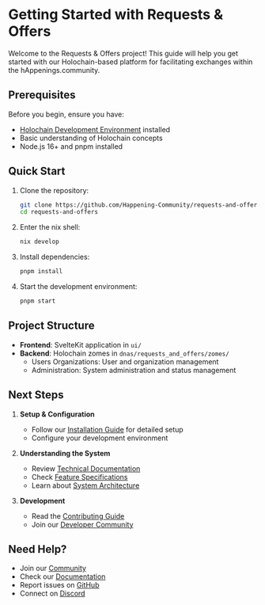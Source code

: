 # Getting Started with Requests & Offers

Welcome to the Requests & Offers project! This guide will help you get started with our Holochain-based platform for facilitating exchanges within the hAppenings.community.

## Prerequisites

Before you begin, ensure you have:
- [Holochain Development Environment](https://developer.holochain.org/docs/install/) installed
- Basic understanding of Holochain concepts
- Node.js 16+ and pnpm installed

## Quick Start

1. Clone the repository:
   ```bash
   git clone https://github.com/Happening-Community/requests-and-offers.git
   cd requests-and-offers
   ```

2. Enter the nix shell:
   ```bash
   nix develop
   ```

3. Install dependencies:
   ```bash
   pnpm install
   ```

4. Start the development environment:
   ```bash
   pnpm start
   ```

## Project Structure

- **Frontend**: SvelteKit application in `ui/`
- **Backend**: Holochain zomes in `dnas/requests_and_offers/zomes/`
  - Users Organizations: User and organization management
  - Administration: System administration and status management

## Next Steps

1. **Setup & Configuration**
   - Follow our [Installation Guide](./installation.md) for detailed setup
   - Configure your development environment

2. **Understanding the System**
   - Review [Technical Documentation](../technical/README.md)
   - Check [Feature Specifications](../specifications/features.md)
   - Learn about [System Architecture](../technical/README.md#architecture)

3. **Development**
   - Read the [Contributing Guide](./contributing.md)
   - Join our [Developer Community](https://happenings.community/)

## Need Help?

- Join our [Community](https://happenings.community/)
- Check our [Documentation](../README.md)
- Report issues on [GitHub](https://github.com/Happening-Community/requests-and-offers/issues)
- Connect on [Discord](https://discord.gg/happening)
